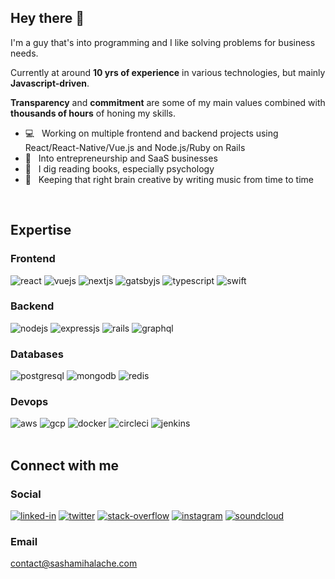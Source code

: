 ## Hey there 👋

I'm a guy that's into programming and I like solving problems for business needs.

Currently at around **10 yrs of experience** in various technologies, but mainly **Javascript-driven**.

**Transparency** and **commitment** are some of my main values combined with **thousands of hours** of honing my skills.

- 💻  &nbsp; Working on multiple frontend and backend projects using React/React-Native/Vue.js and Node.js/Ruby on Rails
- 🌱  &nbsp; Into entrepreneurship and SaaS businesses
- 📖  &nbsp; I dig reading books, especially psychology
- 🎸  &nbsp; Keeping that right brain creative by writing music from time to time
<br>

## Expertise

### Frontend

<div>
  <img alt="react" src="https://img.shields.io/badge/react%20-%2320232a.svg?&style=for-the-badge&logo=react&logoColor=%2361DAFB" />
  <img  alt="vuejs" src="https://img.shields.io/badge/Vue.js-41b883?logo=vue.js&logoColor=white&style=for-the-badge" />
  <img  alt="nextjs" src="https://img.shields.io/badge/nextjs-111.svg?&style=for-the-badge&logo=next.js&logoColor=white" />
  <img  alt="gatsbyjs" src="https://img.shields.io/badge/gatsbyjs-663399.svg?&style=for-the-badge&logo=next.js&logoColor=white" />
  <img  alt="typescript" src="https://img.shields.io/badge/typescript-3178c6.svg?&style=for-the-badge&logo=typescript&logoColor=white" />
  <img alt="swift" src="https://img.shields.io/badge/Swift-f47732.svg?&style=for-the-badge&logo=swift&logoColor=white" />
</div>

### Backend
<div>
  <img alt="nodejs" src="https://img.shields.io/badge/node.js%20-%2343853D.svg?&style=for-the-badge&logo=node.js&logoColor=white" />
  <img  alt="expressjs" src="https://img.shields.io/badge/express.js-f2f2f2.svg?&style=for-the-badge&logo=express&logoColor=black" />
  <img  alt="rails" src="https://img.shields.io/badge/Rails-cc0100.svg?&style=for-the-badge&logo=ruby-on-rails&logoColor=white" />
  <img  alt="graphql" src="https://img.shields.io/badge/GraphQL-e10098.svg?&style=for-the-badge&logo=graphql&logoColor=white" />
</div>

### Databases
<div>
  <img  alt="postgresql" src="https://img.shields.io/badge/postgreSQL-%23316192.svg?&style=for-the-badge&logo=postgresql&logoColor=white" />
  <img  alt="mongodb" src="https://img.shields.io/badge/MongoDb-13aa52.svg?&style=for-the-badge&logo=mongodb&logoColor=white" />
  <img alt="redis" src="https://img.shields.io/badge/Redis-a51e16.svg?&style=for-the-badge&logo=redis&logoColor=white" />
</div>

### Devops
<div>
  <img  alt="aws" src="https://img.shields.io/badge/Amazon%20AWS-ff9901?logo=amazon-aws&logoColor=white&style=for-the-badge" />
  <img  alt="gcp" src="https://img.shields.io/badge/Google Cloud-185abc?logo=google-cloud&logoColor=white&style=for-the-badge" />
  <img  alt="docker" src="https://img.shields.io/badge/Docker-0073ec?logo=docker&logoColor=white&style=for-the-badge" />
  <img  alt="circleci" src="https://img.shields.io/badge/CircleCI-049b4a?logo=circleci&logoColor=white&style=for-the-badge" />
  <img  alt="jenkins" src="https://img.shields.io/badge/Jenkins-d33833?logo=jenkins&logoColor=white&style=for-the-badge" />
</div>

<br>

## Connect with me

### Social

[<img  alt="linked-in" src="https://img.shields.io/badge/linkedin-%230077B5.svg?&style=for-the-badge&logo=linkedin&logoColor=white" />](https://www.linkedin.com/in/sebastian-mihalache)
[<img  alt="twitter" src="https://img.shields.io/badge/twitter-%231DA1F2.svg?&style=for-the-badge&logo=twitter&logoColor=white" />](https://twitter.com/SashaMihalache)
[<img  alt="stack-overflow" src="https://img.shields.io/badge/stack%20overflow-FE7A16?logo=stack-overflow&logoColor=white&style=for-the-badge" />](https://stackoverflow.com/users/4620180/sasha-mihalache)
[<img  alt="instagram" src="https://img.shields.io/badge/instagram-e03368?logo=instagram&logoColor=white&style=for-the-badge" />](https://www.instagram.com/by.no.means.an.expert/)
[<img  alt="soundcloud" src="https://img.shields.io/badge/soundcloud-ff3c00?logo=soundcloud&logoColor=white&style=for-the-badge" />](https://soundcloud.com/sasha_mihalache)

### Email

contact@sashamihalache.com
<br>
